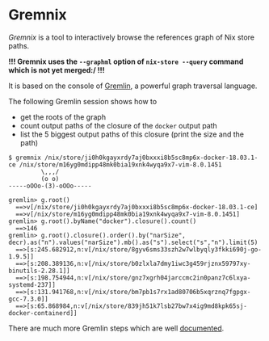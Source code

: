 # Gremnix

_Gremnix_ is a tool to interactively browse the references graph of Nix store paths.

**!!! Gremnix uses the `--graphml` option of `nix-store --query` command which is not yet merged:/ !!!**

It is based on the console of [Gremlin](http://tinkerpop.apache.org/),
a powerful graph traversal language.


The following Gremlin session shows how to
- get the roots of the graph
- count output paths of the closure of the `docker` output path
- list the 5 biggest output paths of this closure (print the size and the path)

```
$ gremnix /nix/store/ji0h0kgayxrdy7aj0bxxxi8b5sc8mp6x-docker-18.03.1-ce /nix/store/m16yg0mdipp48mk0bia19xnk4wyqa9x7-vim-8.0.1451
         \,,,/
         (o o)
-----oOOo-(3)-oOOo-----

gremlin> g.root()
  ==>v[/nix/store/ji0h0kgayxrdy7aj0bxxxi8b5sc8mp6x-docker-18.03.1-ce]
  ==>v[/nix/store/m16yg0mdipp48mk0bia19xnk4wyqa9x7-vim-8.0.1451]
gremlin> g.root().byName("docker").closure().count()
  ==>146
gremlin> g.root().closure().order().by("narSize", decr).as("n").values("narSize").mb().as("s").select("s","n").limit(5)
  ==>[s:245.682912,n:v[/nix/store/8gyv6sms33szh2w7wlbyqly3fkki690j-go-1.9.5]]
  ==>[s:208.389136,n:v[/nix/store/b0zlxla7dmy1iwc3g459rjznx59797xy-binutils-2.28.1]]
  ==>[s:198.754944,n:v[/nix/store/gnz7xgrh04jarccmc2in0panz7c6lxya-systemd-237]]
  ==>[s:131.941768,n:v[/nix/store/bm7pb1s7rx1ad80706b5xqrznq7fgpgx-gcc-7.3.0]]
  ==>[s:65.868984,n:v[/nix/store/839jh51k7lsb27bw7x4ig9md8kpk65sj-docker-containerd]]
```

There are much more Gremlin steps which are well
[documented](http://tinkerpop.apache.org/docs/current/reference/#graph-traversal-steps).
